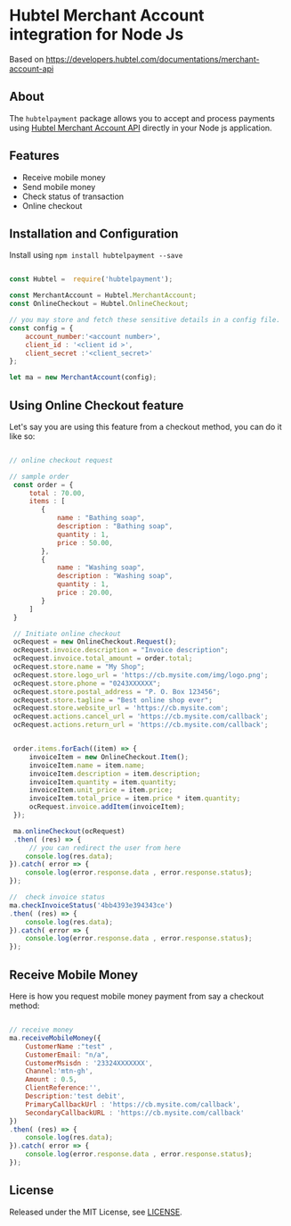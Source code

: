 # Hubtel Merchant Account integration for Node Js

Based on https://developers.hubtel.com/documentations/merchant-account-api

## About

The `hubtelpayment` package allows you to accept and process payments using [Hubtel Merchant Account API](https://developers.hubtel.com/documentations/merchant-account-api) directly in your Node js application.

## Features

* Receive mobile money
* Send mobile money
* Check status of transaction
* Online checkout

## Installation and Configuration

Install using `npm install hubtelpayment --save`
```js

const Hubtel =  require('hubtelpayment');

const MerchantAccount = Hubtel.MerchantAccount; 
const OnlineCheckout = Hubtel.OnlineCheckout; 

// you may store and fetch these sensitive details in a config file.
const config = {
    account_number:'<account number>', 
    client_id : '<client id >', 
    client_secret :'<client_secret>'
};

let ma = new MerchantAccount(config);

```
## Using Online Checkout feature

Let's say you are using this feature from a checkout method, you can do it like so:

```js

// online checkout request

// sample order
 const order = {
     total : 70.00,
     items : [
        {
            name : "Bathing soap",
            description : "Bathing soap",
            quantity : 1,
            price : 50.00,
        },
        {
            name : "Washing soap",
            description : "Washing soap",
            quantity : 1,
            price : 20.00,
        }
     ]
 }

 // Initiate online checkout
 ocRequest = new OnlineCheckout.Request();
 ocRequest.invoice.description = "Invoice description";
 ocRequest.invoice.total_amount = order.total;
 ocRequest.store.name = "My Shop";
 ocRequest.store.logo_url = 'https://cb.mysite.com/img/logo.png';
 ocRequest.store.phone = "0243XXXXXX";
 ocRequest.store.postal_address = "P. O. Box 123456";
 ocRequest.store.tagline = "Best online shop ever";
 ocRequest.store.website_url = 'https://cb.mysite.com';
 ocRequest.actions.cancel_url = 'https://cb.mysite.com/callback';
 ocRequest.actions.return_url = 'https://cb.mysite.com/callback';


 order.items.forEach((item) => {
     invoiceItem = new OnlineCheckout.Item();
     invoiceItem.name = item.name;
     invoiceItem.description = item.description;
     invoiceItem.quantity = item.quantity;
     invoiceItem.unit_price = item.price;
     invoiceItem.total_price = item.price * item.quantity;
     ocRequest.invoice.addItem(invoiceItem);
 });

 ma.onlineCheckout(ocRequest)
 .then( (res) => {
     // you can redirect the user from here
    console.log(res.data);
}).catch( error => {
    console.log(error.response.data , error.response.status);
});

//  check invoice status
ma.checkInvoiceStatus('4bb4393e394343ce')
.then( (res) => {
    console.log(res.data);
}).catch( error => {
    console.log(error.response.data , error.response.status);
});
```

## Receive Mobile Money

Here is how you request mobile money payment from say a checkout method:
```js

// receive money 
ma.receiveMobileMoney({
    CustomerName :"test" , 
    CustomerEmail: "n/a", 
    CustomerMsisdn : '23324XXXXXXX',
    Channel:'mtn-gh',
    Amount : 0.5,
    ClientReference:'',
    Description:'test debit',
    PrimaryCallbackUrl : 'https://cb.mysite.com/callback',
    SecondaryCallbackURL : 'https://cb.mysite.com/callback'
})
.then( (res) => {
    console.log(res.data);
}).catch( error => {
    console.log(error.response.data , error.response.status);
});
```
  
## License

Released under the MIT License, see [LICENSE](LICENSE).

[link-author]: https://github.com/paulmajora
[link-contributors]: ../../contributors
